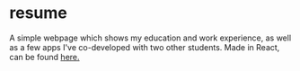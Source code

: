 # resume
A simple webpage which shows my education and work experience, as well as a few apps I've co-developed with two other students. Made in React, can be found [here.](http://Rumzuku2k.github.io/resume)
